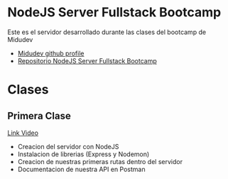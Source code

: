# NodeJS Server Fullstack Bootcamp

Este es el servidor desarrollado durante las clases del bootcamp de Midudev
 - [Midudev github profile](https://github.com/midudev)
 - [Repositorio NodeJS Server Fullstack Bootcamp](https://github.com/midudev)

# Clases
## Primera Clase
[Link Video](https://www.youtube.com/watch?v=o85OkeVtm7k&list=PLV8x_i1fqBw0Kn_fBIZTa3wS_VZAqddX7&index=7)
 - Creacion del servidor con NodeJS
 - Instalacion de librerias (Express y Nodemon)
 - Creacion de nuestras primeras rutas dentro del servidor
 - Documentacion de nuestra API en Postman